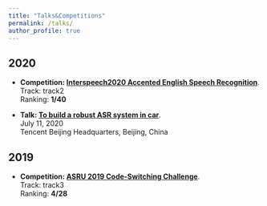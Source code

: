 ```yaml
---
title: "Talks&Competitions"
permalink: /talks/
author_profile: true
---
```


## 2020
* <b>Competition: [Interspeech2020 Accented English Speech Recognition](https://www.datatang.com/INTERSPEECH2020)</b>. <br>
Track: track2 <br>
Ranking: <b> 1/40 </b> <br>

* <b>Talk: [To build a robust ASR system in car](https://cloud.tencent.com/developer/salon/live-1246?channel=banner)</b>. <br>
July 11, 2020 <br>
Tencent Beijing Headquarters, Beijing, China <br>

## 2019
* <b>Competition: [ASRU 2019 Code-Switching Challenge](http://asru2019.org/wp/?page_id=1881)</b>. <br>
Track: track3 <br>
Ranking: <b> 4/28 </b> <br>
